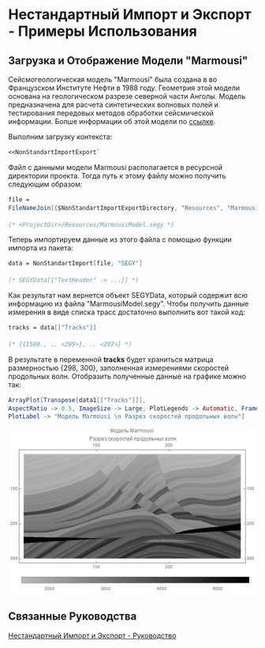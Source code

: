 # Нестандартный Импорт и Экспорт - Примеры Использования

## Загрузка и Отображение Модели "Marmousi"

Сейсмогеологическая модель "Marmousi" была создана в во Французском Институте Нефти в 1988 году. 
Геометрия этой модели основана на геологическом разрезе северной части Анголы. 
Модель предназначена для расчета синтетических волновых полей и тестирования передовых методов обработки 
сейсмической информации. Болше информации об этой модели по [ссылке](http://www.ahay.org/RSF/book/data/marmousi/paper.pdf). 

Выполним загрузку контекста: 

```mathematica
<<NonStandartImportExport`
```

Файл с данными модели Marmousi располагается в ресурсной директории проекта. 
Тогда путь к этому файлу можно получить следующим образом: 

```mathematica
file = 
FileNameJoin[{$NonStandartImportExportDirectory, "Resources", "MarmousiModel.segy"}]

(* <ProjectDir>/Resources/MarmousiModel.segy *)
```

Теперь импортируем данные из этого файла с помощью функции импорта из пакета: 


```mathematica
data = NonStandartImport[file, "SEGY"]

(* SEGYData[{"TextHeader" -> ...}] *)
```

Как результат нам вернется объект SEGYData, который содержит всю информацию из файла "MarmousiModel.segy". 
Чтобы получить данные измерения в виде списка трасс достаточно выполнить вот такой код: 

```mathematica
tracks = data[["Tracks"]]

(* {{1500., .. <299>}, .. <297>} *)
```

В результате в переменной **tracks** будет храниться матрица размерностью {298, 300}, 
заполненная измерениями скоростей продольных волн. 
Отобразить полученные данные на графике можно так: 

```mathematica
ArrayPlot[Transpose[data1[["Tracks"]]], 
AspectRatio -> 0.5, ImageSize -> Large, PlotLegends -> Automatic, FrameTicks -> Automatic, 
PlotLabel -> "Модель Marmousi \n Разрез скоростей продольных волн"] 
```

![Модель Marmousi](./Images/MarmousiModel.png)

## Связанные Руководства

[Нестандартный Импорт и Экспорт - Руководство](../Guides/Guide.md)
